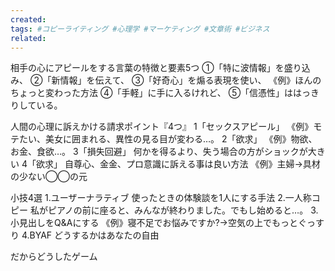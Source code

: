 ```yaml
---
created: 
tags: #コピーライティング #心理学 #マーケティング #文章術 #ビジネス
related:
---
```


相手の心にアピールをする言葉の特徴と要素5つ
①「特に波情報」を盛り込み、
②「新情報」を伝えて、
③「好奇心」を煽る表現を使い、
《例》ほんのちょっと変わった方法
④「手軽」に手に入るけれど、
⑤「信憑性」ははっきりしている。

人間の心理に訴えかける請求ポイント『4つ』
1「セックスアピール」
《例》モテたい、美女に囲まれる、異性の見る目が変わる…。
2「欲求」
《例》物欲、お金、食欲…。
3「損失回避」
何かを得るより、失う場合の方がショックが大きい
4「欲求」
自尊心、金金、プロ意識に訴える事は良い方法
《例》主婦→具材の少ない◯◯の元

小技4選
1.ユーザーナラティブ
使ったときの体験談を1人にする手法
2.一人称コピー
私がピアノの前に座ると、みんなが終わりました。でもし始めると…。
3.小見出しをQ&Aにする
《例》寝不足でお悩みですか?→空気の上でもっとぐっすり
4.BYAF
どうするかはあなたの自由

だからどうしたゲーム